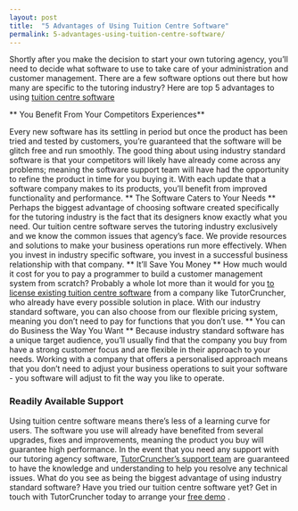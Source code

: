```yaml
---
layout: post
title:  "5 Advantages of Using Tuition Centre Software"
permalink: 5-advantages-using-tuition-centre-software/
---
```

Shortly after you make the decision to start your own tutoring agency, you’ll
need to decide what software to use to take care of your administration and
customer management. There are a few software options out there but how many
are specific to the tutoring industry? 
Here are top 5 advantages to using [tuition centre software](https://tutorcruncher.com/tuition-centre-software/)

** You Benefit From Your Competitors Experiences**

Every new software
has its settling in period but once the product has been tried and tested by
customers, you’re guaranteed that the software will be glitch free and run
smoothly. The good thing about using industry standard software is that your
competitors will likely have already come across any problems; meaning the
software support team will have had the opportunity to refine the product in
time for you buying it. With each update that a software company makes to its
products, you’ll benefit from improved functionality and performance. ** The
Software Caters to Your Needs ** Perhaps the biggest advantage of choosing
software created specifically for the tutoring industry is the fact that its
designers know exactly what you need. Our tuition centre software serves the
tutoring industry exclusively and we know the common issues that agency’s
face. We provide resources and solutions to make your business operations run
more effectively. When you invest in industry specific software, you invest in
a successful business relationship with that company. ** It’ll Save You Money
** How much would it cost for you to pay a programmer to build a customer
management system from scratch? Probably a whole lot more than it would for
you [to license existing tuition centre software](https://tutorcruncher.com/pricing/) from a company like TutorCruncher,
who already have every possible solution in place. With our industry standard
software, you can also choose from our flexible pricing system, meaning you
don’t need to pay for functions that you don’t use. ** You can do Business the
Way You Want ** Because industry standard software has a unique target
audience, you’ll usually find that the company you buy from have a strong
customer focus and are flexible in their approach to your needs. Working with
a company that offers a personalised approach means that you don’t need to
adjust your business operations to suit your software - you software will
adjust to fit the way you like to operate. 

### Readily Available Support

Using tuition centre software means there’s less of a learning curve for
users. The software you use will already have benefited from several upgrades,
fixes and improvements, meaning the product you buy will guarantee high
performance. In the event that you need any support with our tutoring agency
software, [TutorCruncher’s support team](https://tutorcruncher.com/support/) are guaranteed to have the knowledge
and understanding to help you resolve any technical issues. What do you see as
being the biggest advantage of using industry standard software? Have you
tried our tuition centre software yet? Get in touch with TutorCruncher today
to arrange your [free demo](https://tutorcruncher.com/request-a-demo/) .
